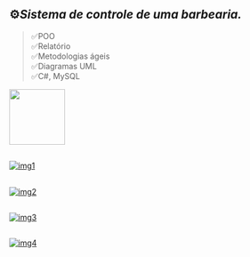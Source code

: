 ## ⚙️*Sistema de controle de uma barbearia.*

>✅POO <br>
>✅Relatório<br>
>✅Metodologias ágeis <br>
>✅Diagramas UML <br>
>✅C#, MySQL <br>
<div>
  <img height="100em" src="https://github-readme-stats.vercel.app/api/pin/?username=fabioVitorio&repo=barber_shop"/>
  <a href="https://github.com/fabioVitorio">
</div>

##
![img1](https://user-images.githubusercontent.com/109548564/235332835-db36dbdd-8044-4003-8716-0f65a4316efa.PNG)
##
![img2](https://user-images.githubusercontent.com/109548564/235332836-f1b49e3e-50f7-41f7-baf6-6577f3557236.PNG)
##
![img3](https://user-images.githubusercontent.com/109548564/235332837-c3a486da-19a2-414d-87af-bace89145d6b.PNG)
##
![img4](https://user-images.githubusercontent.com/109548564/235332833-d6ba64f3-77e6-4684-b626-4e10c1b37f39.PNG)
